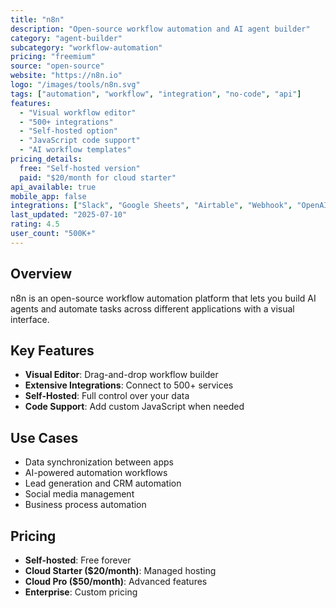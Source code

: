 ```yaml
---
title: "n8n"
description: "Open-source workflow automation and AI agent builder"
category: "agent-builder"
subcategory: "workflow-automation"
pricing: "freemium"
source: "open-source"
website: "https://n8n.io"
logo: "/images/tools/n8n.svg"
tags: ["automation", "workflow", "integration", "no-code", "api"]
features:
  - "Visual workflow editor"
  - "500+ integrations"
  - "Self-hosted option"
  - "JavaScript code support"
  - "AI workflow templates"
pricing_details:
  free: "Self-hosted version"
  paid: "$20/month for cloud starter"
api_available: true
mobile_app: false
integrations: ["Slack", "Google Sheets", "Airtable", "Webhook", "OpenAI"]
last_updated: "2025-07-10"
rating: 4.5
user_count: "500K+"
---
```


## Overview

n8n is an open-source workflow automation platform that lets you build AI agents and automate tasks across different applications with a visual interface.

## Key Features

- **Visual Editor**: Drag-and-drop workflow builder
- **Extensive Integrations**: Connect to 500+ services
- **Self-Hosted**: Full control over your data
- **Code Support**: Add custom JavaScript when needed

## Use Cases

- Data synchronization between apps
- AI-powered automation workflows
- Lead generation and CRM automation
- Social media management
- Business process automation

## Pricing

- **Self-hosted**: Free forever
- **Cloud Starter ($20/month)**: Managed hosting
- **Cloud Pro ($50/month)**: Advanced features
- **Enterprise**: Custom pricing